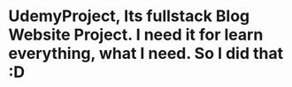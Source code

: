 # UdemyProject, Its fullstack Blog Website Project. I need it for learn everything, what I need. So I did that :D
